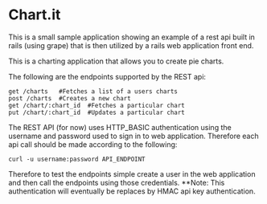 # Chart.it
This is a small sample application showing an example of a rest api built in rails (using grape) that is then utilized by a rails web application front end.

This is a charting application that allows you to create pie charts.

The following are the endpoints supported by the REST api:

```
get /charts   #Fetches a list of a users charts
post /charts  #Creates a new chart
get /chart/:chart_id  #Fetches a particular chart
put /chart/:chart_id  #Updates a particular chart

```

The REST API (for now) uses HTTP_BASIC authentication using the username and password used to sign in to web application.  Therefore each api call should be made according to the following:

```
curl -u username:password API_ENDPOINT
```

Therefore to test the endpoints simple create a user in the web application and then call the endpoints using those credentials.  **Note:  This authentication will eventually be replaces by HMAC api key authentication.
